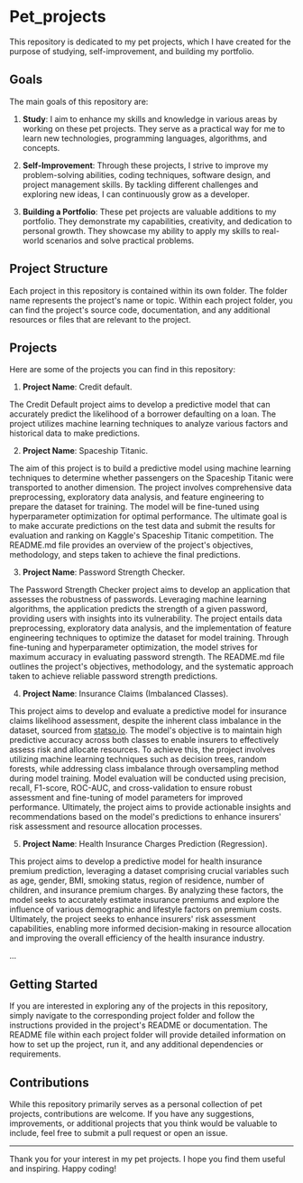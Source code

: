 # Pet_projects


This repository is dedicated to my pet projects, which I have created for the purpose of studying, self-improvement, and building my portfolio.

## Goals

The main goals of this repository are:

1. **Study**: I aim to enhance my skills and knowledge in various areas by working on these pet projects. They serve as a practical way for me to learn new technologies, programming languages, algorithms, and concepts.

2. **Self-Improvement**: Through these projects, I strive to improve my problem-solving abilities, coding techniques, software design, and project management skills. By tackling different challenges and exploring new ideas, I can continuously grow as a developer.

3. **Building a Portfolio**: These pet projects are valuable additions to my portfolio. They demonstrate my capabilities, creativity, and dedication to personal growth. They showcase my ability to apply my skills to real-world scenarios and solve practical problems.

## Project Structure

Each project in this repository is contained within its own folder. The folder name represents the project's name or topic. Within each project folder, you can find the project's source code, documentation, and any additional resources or files that are relevant to the project.

## Projects

Here are some of the projects you can find in this repository:

1. **Project Name**: Credit default.
   
The Credit Default project aims to develop a predictive model that can accurately predict the likelihood of a borrower defaulting on a loan. The project utilizes machine learning techniques to analyze various factors and historical data to make predictions.

2. **Project Name**: Spaceship Titanic.

The aim of this project is to build a predictive model using machine learning techniques to determine whether passengers on the Spaceship Titanic were transported to another dimension. The project involves comprehensive data preprocessing, exploratory data analysis, and feature engineering to prepare the dataset for training. The model will be fine-tuned using hyperparameter optimization for optimal performance. The ultimate goal is to make accurate predictions on the test data and submit the results for evaluation and ranking on Kaggle's Spaceship Titanic competition. The README.md file provides an overview of the project's objectives, methodology, and steps taken to achieve the final predictions.

3. **Project Name**: Password Strength Checker.

The Password Strength Checker project aims to develop an application that assesses the robustness of passwords. Leveraging machine learning algorithms, the application predicts the strength of a given password, providing users with insights into its vulnerability. The project entails data preprocessing, exploratory data analysis, and the implementation of feature engineering techniques to optimize the dataset for model training. Through fine-tuning and hyperparameter optimization, the model strives for maximum accuracy in evaluating password strength. The README.md file outlines the project's objectives, methodology, and the systematic approach taken to achieve reliable password strength predictions.

4. **Project Name**: Insurance Claims (Imbalanced Classes).

This project aims to develop and evaluate a predictive model for insurance claims likelihood assessment, despite the inherent class imbalance in the dataset, sourced from [statso.io](https://statso.io/training-models-on-imbalanced-data-case-study/). The model's objective is to maintain high predictive accuracy across both classes to enable insurers to effectively assess risk and allocate resources. To achieve this, the project involves utilizing machine learning techniques such as decision trees, random forests, while addressing class imbalance through oversampling method during model training. Model evaluation will be conducted using precision, recall, F1-score, ROC-AUC, and cross-validation to ensure robust assessment and fine-tuning of model parameters for improved performance. Ultimately, the project aims to provide actionable insights and recommendations based on the model's predictions to enhance insurers' risk assessment and resource allocation processes.

5. **Project Name**: Health Insurance Charges Prediction (Regression).

This project aims to develop a predictive model for health insurance premium prediction, leveraging a dataset comprising crucial variables such as age, gender, BMI, smoking status, region of residence, number of children, and insurance premium charges. By analyzing these factors, the model seeks to accurately estimate insurance premiums and explore the influence of various demographic and lifestyle factors on premium costs. Ultimately, the project seeks to enhance insurers' risk assessment capabilities, enabling more informed decision-making in resource allocation and improving the overall efficiency of the health insurance industry.

...

## Getting Started

If you are interested in exploring any of the projects in this repository, simply navigate to the corresponding project folder and follow the instructions provided in the project's README or documentation. The README file within each project folder will provide detailed information on how to set up the project, run it, and any additional dependencies or requirements.

## Contributions

While this repository primarily serves as a personal collection of pet projects, contributions are welcome. If you have any suggestions, improvements, or additional projects that you think would be valuable to include, feel free to submit a pull request or open an issue.

---

Thank you for your interest in my pet projects. I hope you find them useful and inspiring. Happy coding!
